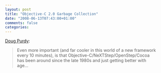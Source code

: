 ```yaml
---
layout: post
title: "Objective-C 2.0 Garbage Collection"
date: "2008-06-13T07:43:00+01:00"
comments: false
categories: 
---
```


<p><a href="http://douglaspurdy.com/2008/06/12/objective-c-20-garbage-collection/">Doug Purdy</a>:</p>

<blockquote>
<p>Even more important (and far cooler in this world of a new framework every 10 minutes), is that Objective-C/NeXTStep/OpenStep/Cocoa has been around since the late 1980s and just getting better with age…</p>
</blockquote>


